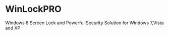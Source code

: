 WinLockPRO
==========

Windows 8 Screen Lock and Powerful Security Solution for Windows 7,Vista and XP
